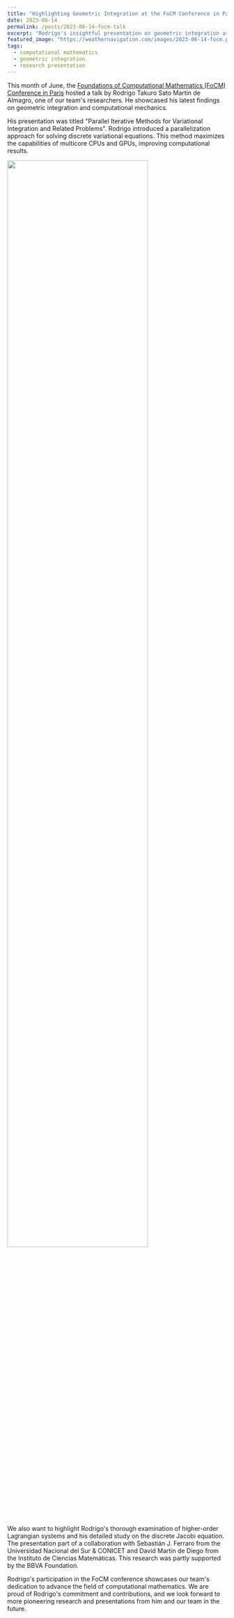 ```yaml
---
title: "Highlighting Geometric Integration at the FoCM Conference in Paris"
date: 2023-06-14
permalink: /posts/2023-06-14-focm-talk
excerpt: "Rodrigo's insightful presentation on geometric integration at the FoCM 2023 demonstrates our team's commitment to computational mathematics."
featured_image: "https://weathernavigation.com/images/2023-06-14-focm.png"
tags:
  - computational mathematics
  - geometric integration
  - research presentation
---
```


This month of June, the [Foundations of Computational Mathematics (FoCM) Conference in Paris](https://www.focm2023.org/) hosted a talk by Rodrigo Takuro Sato Martín de Almagro, one of our team's researchers. He showcased his latest findings on geometric integration and computational mechanics.

His presentation was titled "Parallel Iterative Methods for Variational Integration and Related Problems". Rodrigo introduced a parallelization approach for solving discrete variational equations. This method maximizes the capabilities of multicore CPUs and GPUs, improving computational results.

<img src="{{ page.featured_image }}" width="80%"/>

We also want to highlight Rodrigo's thorough examination of higher-order Lagrangian systems and his detailed study on the discrete Jacobi equation. The presentation part of a collaboration with Sebastián J. Ferraro from the Universidad Nacional del Sur & CONICET and David Martín de Diego from the Instituto de Ciencias Matemáticas. This research was partly supported by the BBVA Foundation.

Rodrigo's participation in the FoCM conference showcases our team's dedication to advance the field of computational mathematics. We are proud of Rodrigo's commitment and contributions, and we look forward to more pioneering research and presentations from him and our team in the future.
